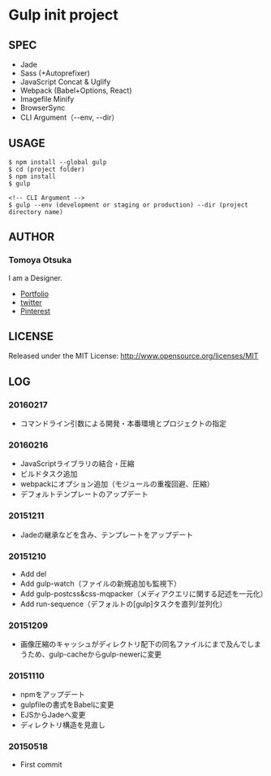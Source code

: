# Gulp init project

## SPEC

* Jade
* Sass (+Autoprefixer)
* JavaScript Concat & Uglify
* Webpack (Babel+Options, React)
* Imagefile Minify
* BrowserSync
* CLI Argument（--env, --dir）

## USAGE

    $ npm install --global gulp
    $ cd (project folder)
    $ npm install
    $ gulp
    
    <!-- CLI Argument -->
    $ gulp --env (development or staging or production) --dir (project directory name)

## AUTHOR

### Tomoya Otsuka

I am a Designer.

* [Portfolio](http://strangr.jp)
* [twitter](https://twitter.com/tomoya_otsuka)
* [Pinterest](http://jp.pinterest.com/tomoyaotsuka/)

## LICENSE

Released under the MIT License: http://www.opensource.org/licenses/MIT

## LOG

### 20160217

* コマンドライン引数による開発・本番環境とプロジェクトの指定

### 20160216

* JavaScriptライブラリの結合・圧縮
* ビルドタスク追加
* webpackにオプション追加（モジュールの重複回避、圧縮）
* デフォルトテンプレートのアップデート

### 20151211

* Jadeの継承などを含み、テンプレートをアップデート

### 20151210

* Add del
* Add gulp-watch（ファイルの新規追加も監視下）
* Add gulp-postcss&css-mqpacker（メディアクエリに関する記述を一元化）
* Add run-sequence（デフォルトの[gulp]タスクを直列/並列化）

### 20151209

* 画像圧縮のキャッシュがディレクトリ配下の同名ファイルにまで及んでしまうため、gulp-cacheからgulp-newerに変更

### 20151110

* npmをアップデート
* gulpfileの書式をBabelに変更
* EJSからJadeへ変更
* ディレクトリ構造を見直し

### 20150518

* First commit
